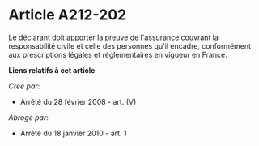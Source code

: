 # Article A212-202

Le déclarant doit apporter la preuve de l'assurance couvrant la responsabilité civile et celle des personnes qu'il encadre,
conformément aux prescriptions légales et réglementaires en vigueur en France.

**Liens relatifs à cet article**

_Créé par_:

  - Arrêté du 28 février 2008 - art. (V)

_Abrogé par_:

  - Arrêté du 18 janvier 2010 - art. 1
